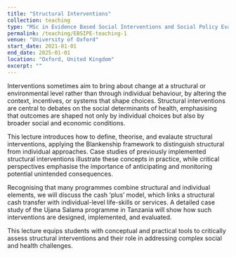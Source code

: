 ```yaml
---
title: "Structural Interventions"
collection: teaching
type: "MSc in Evidence Based Social Interventions and Social Policy Evaluation"
permalink: /teaching/EBSIPE-teaching-1
venue: "University of Oxford"
start_date: 2021-01-01
end_date: 2025-01-01
location: "Oxford, United Kingdom"
excerpt: ""
---
```

Interventions sometimes aim to bring about change at a structural or environmental level rather than through individual behaviour, by altering the context, incentives, or systems that shape choices. Structural interventions are central to debates on the social determinants of health, emphasising that outcomes are shaped not only by individual choices but also by broader social and economic conditions.

This lecture introduces how to define, theorise, and evalaute structural interventions, applying the Blankenship framework to distinguish structural from individual approaches. Case studies of previously implemented structural interventions illustrate these concepts in practice, while critical perspectives emphasise the importance of anticipating and monitoring potential unintended consequences.

Recognising that many programmes combine structural and individual elements, we will discuss the cash ‘plus’ model, which links a structural cash transfer with individual-level life-skills or services. A detailed case study of the Ujana Salama programme in Tanzania will show how such interventions are designed, implemented, and evaluated.

This lecture equips students with conceptual and practical tools to critically assess structural interventions and their role in addressing complex social and health challenges.
